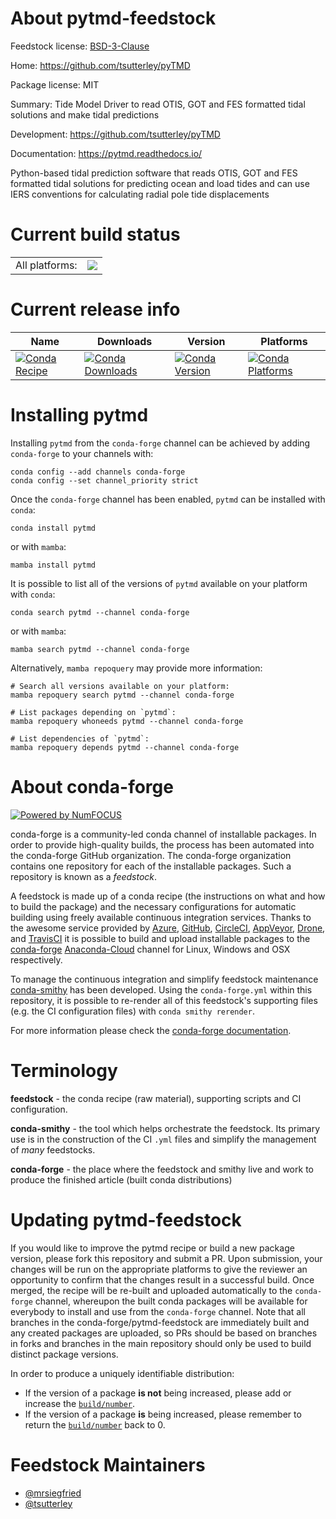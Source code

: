 About pytmd-feedstock
=====================

Feedstock license: [BSD-3-Clause](https://github.com/conda-forge/pytmd-feedstock/blob/main/LICENSE.txt)

Home: https://github.com/tsutterley/pyTMD

Package license: MIT

Summary: Tide Model Driver to read OTIS, GOT and FES formatted tidal solutions and make tidal predictions

Development: https://github.com/tsutterley/pyTMD

Documentation: https://pytmd.readthedocs.io/

Python-based tidal prediction software that reads OTIS, GOT and FES formatted
tidal solutions for predicting ocean and load tides and can use IERS conventions
for calculating radial pole tide displacements


Current build status
====================


<table><tr><td>All platforms:</td>
    <td>
      <a href="https://dev.azure.com/conda-forge/feedstock-builds/_build/latest?definitionId=12826&branchName=main">
        <img src="https://dev.azure.com/conda-forge/feedstock-builds/_apis/build/status/pytmd-feedstock?branchName=main">
      </a>
    </td>
  </tr>
</table>

Current release info
====================

| Name | Downloads | Version | Platforms |
| --- | --- | --- | --- |
| [![Conda Recipe](https://img.shields.io/badge/recipe-pytmd-green.svg)](https://anaconda.org/conda-forge/pytmd) | [![Conda Downloads](https://img.shields.io/conda/dn/conda-forge/pytmd.svg)](https://anaconda.org/conda-forge/pytmd) | [![Conda Version](https://img.shields.io/conda/vn/conda-forge/pytmd.svg)](https://anaconda.org/conda-forge/pytmd) | [![Conda Platforms](https://img.shields.io/conda/pn/conda-forge/pytmd.svg)](https://anaconda.org/conda-forge/pytmd) |

Installing pytmd
================

Installing `pytmd` from the `conda-forge` channel can be achieved by adding `conda-forge` to your channels with:

```
conda config --add channels conda-forge
conda config --set channel_priority strict
```

Once the `conda-forge` channel has been enabled, `pytmd` can be installed with `conda`:

```
conda install pytmd
```

or with `mamba`:

```
mamba install pytmd
```

It is possible to list all of the versions of `pytmd` available on your platform with `conda`:

```
conda search pytmd --channel conda-forge
```

or with `mamba`:

```
mamba search pytmd --channel conda-forge
```

Alternatively, `mamba repoquery` may provide more information:

```
# Search all versions available on your platform:
mamba repoquery search pytmd --channel conda-forge

# List packages depending on `pytmd`:
mamba repoquery whoneeds pytmd --channel conda-forge

# List dependencies of `pytmd`:
mamba repoquery depends pytmd --channel conda-forge
```


About conda-forge
=================

[![Powered by
NumFOCUS](https://img.shields.io/badge/powered%20by-NumFOCUS-orange.svg?style=flat&colorA=E1523D&colorB=007D8A)](https://numfocus.org)

conda-forge is a community-led conda channel of installable packages.
In order to provide high-quality builds, the process has been automated into the
conda-forge GitHub organization. The conda-forge organization contains one repository
for each of the installable packages. Such a repository is known as a *feedstock*.

A feedstock is made up of a conda recipe (the instructions on what and how to build
the package) and the necessary configurations for automatic building using freely
available continuous integration services. Thanks to the awesome service provided by
[Azure](https://azure.microsoft.com/en-us/services/devops/), [GitHub](https://github.com/),
[CircleCI](https://circleci.com/), [AppVeyor](https://www.appveyor.com/),
[Drone](https://cloud.drone.io/welcome), and [TravisCI](https://travis-ci.com/)
it is possible to build and upload installable packages to the
[conda-forge](https://anaconda.org/conda-forge) [Anaconda-Cloud](https://anaconda.org/)
channel for Linux, Windows and OSX respectively.

To manage the continuous integration and simplify feedstock maintenance
[conda-smithy](https://github.com/conda-forge/conda-smithy) has been developed.
Using the ``conda-forge.yml`` within this repository, it is possible to re-render all of
this feedstock's supporting files (e.g. the CI configuration files) with ``conda smithy rerender``.

For more information please check the [conda-forge documentation](https://conda-forge.org/docs/).

Terminology
===========

**feedstock** - the conda recipe (raw material), supporting scripts and CI configuration.

**conda-smithy** - the tool which helps orchestrate the feedstock.
                   Its primary use is in the construction of the CI ``.yml`` files
                   and simplify the management of *many* feedstocks.

**conda-forge** - the place where the feedstock and smithy live and work to
                  produce the finished article (built conda distributions)


Updating pytmd-feedstock
========================

If you would like to improve the pytmd recipe or build a new
package version, please fork this repository and submit a PR. Upon submission,
your changes will be run on the appropriate platforms to give the reviewer an
opportunity to confirm that the changes result in a successful build. Once
merged, the recipe will be re-built and uploaded automatically to the
`conda-forge` channel, whereupon the built conda packages will be available for
everybody to install and use from the `conda-forge` channel.
Note that all branches in the conda-forge/pytmd-feedstock are
immediately built and any created packages are uploaded, so PRs should be based
on branches in forks and branches in the main repository should only be used to
build distinct package versions.

In order to produce a uniquely identifiable distribution:
 * If the version of a package **is not** being increased, please add or increase
   the [``build/number``](https://docs.conda.io/projects/conda-build/en/latest/resources/define-metadata.html#build-number-and-string).
 * If the version of a package **is** being increased, please remember to return
   the [``build/number``](https://docs.conda.io/projects/conda-build/en/latest/resources/define-metadata.html#build-number-and-string)
   back to 0.

Feedstock Maintainers
=====================

* [@mrsiegfried](https://github.com/mrsiegfried/)
* [@tsutterley](https://github.com/tsutterley/)

